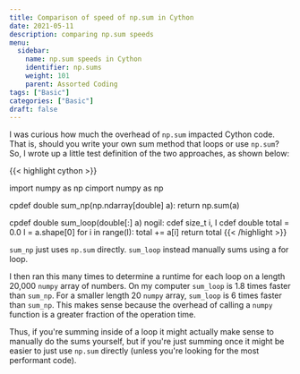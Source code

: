 ```yaml
---
title: Comparison of speed of np.sum in Cython
date: 2021-05-11
description: comparing np.sum speeds
menu:
  sidebar:
    name: np.sum speeds in Cython
    identifier: np.sums
    weight: 101
    parent: Assorted Coding
tags: ["Basic"]
categories: ["Basic"]
draft: false
---
```


I was curious how much the overhead of `np.sum` impacted Cython code.
That is, should you write your own sum method that loops or use `np.sum`?
So, I wrote up a little test definition of the two approaches, as shown below:

{{< highlight cython >}}

import numpy as np
cimport numpy as np

cpdef double sum_np(np.ndarray[double] a):
    return np.sum(a)

cpdef double sum_loop(double[:] a) nogil:
    cdef size_t i, I
    cdef double total = 0.0
    I = a.shape[0]
    for i in range(I):
        total += a[i]
    return total
{{< /highlight >}}

`sum_np` just uses `np.sum` directly. `sum_loop` instead manually sums using a for loop.

I then ran this many times to determine a runtime for each loop on a length 20,000 `numpy` array of numbers. On my computer `sum_loop` is 1.8 times faster than `sum_np`. For a smaller length 20 `numpy` array, `sum_loop` is 6 times faster than `sum_np`. This makes sense because the overhead of calling a `numpy` function is a greater fraction of the operation time.

Thus, if you're summing inside of a loop it might actually make sense to manually do the sums yourself, but if you're just summing once it might be easier to just use `np.sum` directly (unless you're looking for the most performant code).
